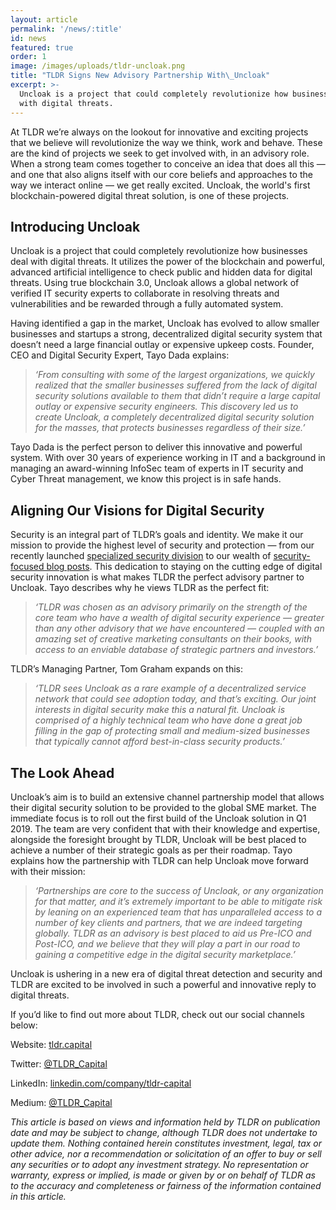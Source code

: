 ```yaml
---
layout: article
permalink: '/news/:title'
id: news
featured: true
order: 1
image: /images/uploads/tldr-uncloak.png
title: "TLDR Signs New Advisory Partnership With\_Uncloak"
excerpt: >-
  Uncloak is a project that could completely revolutionize how businesses deal
  with digital threats.
---
```

At TLDR we’re always on the lookout for innovative and exciting projects that we believe will revolutionize the way we think, work and behave. These are the kind of projects we seek to get involved with, in an advisory role. When a strong team comes together to conceive an idea that does all this — and one that also aligns itself with our core beliefs and approaches to the way we interact online — we get really excited. Uncloak, the world's first blockchain-powered digital threat solution, is one of these projects.



## Introducing Uncloak

Uncloak is a project that could completely revolutionize how businesses deal with digital threats. It utilizes the power of the blockchain and powerful, advanced artificial intelligence to check public and hidden data for digital threats. Using true blockchain 3.0, Uncloak allows a global network of verified IT security experts to collaborate in resolving threats and vulnerabilities and be rewarded through a fully automated system. 

Having identified a gap in the market, Uncloak has evolved to allow smaller businesses and startups a strong, decentralized digital security system that doesn’t need a large financial outlay or expensive upkeep costs. Founder, CEO and Digital Security Expert, Tayo Dada explains:

> _‘From consulting with some of the largest organizations, we quickly realized that the smaller businesses suffered from the lack of digital security solutions available to them that didn’t require a large capital outlay or expensive security engineers. This discovery led us to create Uncloak, a completely decentralized digital security solution for the masses, that protects businesses regardless of their size.’_

Tayo Dada is the perfect person to deliver this innovative and powerful system. With over 30 years of experience working in IT and a background in managing an award-winning InfoSec team of experts in IT security and Cyber Threat management, we know this project is in safe hands.  



## Aligning Our Visions for Digital Security

Security is an integral part of TLDR’s goals and identity. We make it our mission to provide the highest level of security and protection — from our recently launched [specialized security division](https://medium.com/@TLDR_Capital/tldr-capital-launches-security-division-70b01fbff1f8) to our wealth of [security-focused blog posts](https://medium.com/@TLDR_Capital). This dedication to staying on the cutting edge of digital security innovation is what makes TLDR the perfect advisory partner to Uncloak. Tayo describes why he views TLDR as the perfect fit:

> _‘TLDR was chosen as an advisory primarily on the strength of the core team who have a wealth of digital security experience — greater than any other advisory that we have encountered — coupled with an amazing set of creative marketing consultants on their books, with access to an enviable database of strategic partners and investors.’_

TLDR’s Managing Partner, Tom Graham expands on this:

> _‘TLDR sees Uncloak as a rare example of a decentralized service network that could see adoption today, and that’s exciting. Our joint interests in digital security make this a natural fit. Uncloak is comprised of a highly technical team who have done a great job filling in the gap of protecting small and medium-sized businesses that typically cannot afford best-in-class security products.’_



## The Look Ahead

Uncloak’s aim is to build an extensive channel partnership model that allows their digital security solution to be provided to the global SME market. The immediate focus is to roll out the first build of the Uncloak solution in Q1 2019. The team are very confident that with their knowledge and expertise, alongside the foresight brought by TLDR, Uncloak will be best placed to achieve a number of their strategic goals as per their roadmap. Tayo explains how the partnership with TLDR can help Uncloak move forward with their mission:

> _‘Partnerships are core to the success of Uncloak, or any organization for that matter, and it’s extremely important to be able to mitigate risk by leaning on an experienced team that has unparalleled access to a number of key clients and partners, that we are indeed targeting globally. TLDR as an advisory is best placed to aid us Pre-ICO and Post-ICO, and we believe that they will play a part in our road to gaining a competitive edge in the digital security marketplace.’_

Uncloak is ushering in a new era of digital threat detection and security and TLDR are excited to be involved in such a powerful and innovative reply to digital threats. 



If you’d like to find out more about TLDR, check out our social channels below:

Website: [tldr.capital](http://www.tldr.capital/)

Twitter: [@TLDR_Capital](https://twitter.com/TLDR_Capital)

LinkedIn: [linkedin.com/company/tldr-capital](https://www.linkedin.com/company/tldr-capital/)

Medium: [@TLDR_Capital](https://medium.com/@TLDR_Capital)



_This article is based on views and information held by TLDR on publication date and may be subject to change, although TLDR does not undertake to update them. Nothing contained herein constitutes investment, legal, tax or other advice, nor a recommendation or solicitation of an offer to buy or sell any securities or to adopt any investment strategy. No representation or warranty, express or implied, is made or given by or on behalf of TLDR as to the accuracy and completeness or fairness of the information contained in this article._
